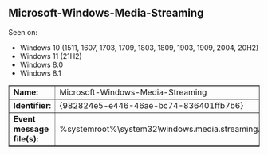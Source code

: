 ## Microsoft-Windows-Media-Streaming

Seen on:
* Windows 10 (1511, 1607, 1703, 1709, 1803, 1809, 1903, 1909, 2004, 20H2)
* Windows 11 (21H2)
* Windows 8.0
* Windows 8.1

<table border="1" class="docutils">
  <tbody>
    <tr>
      <td><b>Name:</b></td>
      <td>Microsoft-Windows-Media-Streaming</td>
    </tr>
    <tr>
      <td><b>Identifier:</b></td>
      <td>{982824e5-e446-46ae-bc74-836401ffb7b6}</td>
    </tr>
    <tr>
      <td><b>Event message file(s):</b></td>
      <td>%systemroot%\system32\windows.media.streaming.dll</td>
    </tr>
  </tbody>
</table>

&nbsp;

